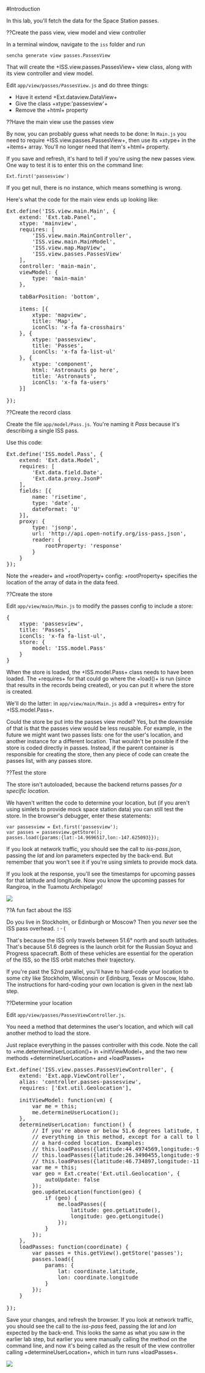#Introduction

In this lab, you'll fetch the data for the Space Station passes.

??Create the pass view, view model and view controller

In a terminal window, navigate to the `iss` folder and run

    sencha generate view passes.PassesView
 
That will create the +ISS.view.passes.PassesView+ view class, along with its view controller
and view model.

Edit `app/view/passes/PassesView.js` and do three things:

- Have it extend +Ext.dataview.DataView+
- Give the class +xtype:'passesview'+
- Remove the +html+ property


??Have the main view use the passes view

By now, you can probably guess what needs to be done: In `Main.js` you need to 
require +ISS.view.passes.PassesView+, then use its +xtype+ in the +items+ array. 
You'll no longer need that item's +html+ property. 

If you save and refresh, it's hard to tell if you're using the new passes view. One way to test it
is to enter this on the command line:

    Ext.first('passesview')

If you get null, there is no instance, which means something is wrong.

Here's what the code for the main view ends up looking like:
<pre class="runnable readonly">
Ext.define('ISS.view.main.Main', {
    extend: 'Ext.tab.Panel',
    xtype: 'mainview',
    requires: [
        'ISS.view.main.MainController',
        'ISS.view.main.MainModel',
        'ISS.view.map.MapView',
        'ISS.view.passes.PassesView'
    ],
    controller: 'main-main',
    viewModel: {
        type: 'main-main'
    },

    tabBarPosition: 'bottom',

    items: [{
        xtype: 'mapview',
        title: 'Map',
        iconCls: 'x-fa fa-crosshairs'
    }, {
        xtype: 'passesview',
        title: 'Passes',
        iconCls: 'x-fa fa-list-ul'
    }, {
        xtype: 'component',
        html: 'Astronauts go here',
        title: 'Astronauts',
        iconCls: 'x-fa fa-users'
    }]

});
</pre>



??Create the record class

Create the file `app/model/Pass.js`. You're naming it *Pass* because it's describing a single ISS pass.

Use this code:

<pre class="runnable readonly 300">
Ext.define('ISS.model.Pass', {
    extend: 'Ext.data.Model',
    requires: [
        'Ext.data.field.Date',
        'Ext.data.proxy.JsonP'
    ],
    fields: [{
        name: 'risetime',
        type: 'date',
        dateFormat: 'U'
    }],
    proxy: {
        type: 'jsonp',
        url: 'http://api.open-notify.org/iss-pass.json',
        reader: {
            rootProperty: 'response'
        }
    }
});
</pre>

Note the +reader+ and +rootProperty+ config: +rootProperty+ specifies the location of the 
array of data in the data feed.


??Create the store

Edit `app/view/main/Main.js` to modify the passes config to include a store:

<pre class="runnable readonly text 180">
{
    xtype: 'passesview',
    title: 'Passes',
    iconCls: 'x-fa fa-list-ul',
    store: {
        model: 'ISS.model.Pass'
    }
}</pre>
    
When the store is loaded, the +ISS.model.Pass+ class needs to have been loaded. The +requires+
for that could go where the +load()+ is run (since that results in the records being created), 
or you can put it where the store is created. 

We'll do the latter: in `app/view/main/Main.js` add a +requires+ entry for +ISS.model.Pass+.

Could the store be put into the passes view model? Yes, but the downside of that is that the
passes view would be less reusable. For example, in the future we might want two passes 
lists: one for the user's location, and another instance for a different location. That
wouldn't be possible if the store is coded directly in passes. Instead, if the 
parent container is responsible for creating the store, then any piece of code can create 
the passes list, with any passes store.


??Test the store

The store isn't autoloaded, because the backend returns passes *for a specific location*.

We haven't written the code to determine your location, but (if you aren't using simlets to provide mock space station data) 
you can still test the store. In the browser's debugger, enter these statements:

    var passesview = Ext.first('passesview');
    var passes = passesview.getStore();
    passes.load({params:{lat:-14.9696517,lon:-147.625093}});
    
If you look at network traffic, you should see the call to *iss-pass.json*, passing the *lat* and *lon* 
parameters expected by the back-end. But remember that you won't see it if you're using simlets to provide mock data.

If you look at the response, you'll see the timestamps for upcoming passes for that latitude and longitude. 
Now you know the upcoming passes for Rangiroa, in the Tuamotu Archipelago!

<img src="resources/images/iss/TestPasses.png"/>


??A fun fact about the ISS

Do you live in Stockholm, or Edinburgh or Moscow? Then you *never* see the ISS pass overhead. <tt>:-(</tt>

That's because the ISS only travels between 51.6&deg; north and south latitudes. That's because 51.6 degrees is the 
launch orbit for the Russian Soyuz and Progress spacecraft. Both of these vehicles are essential for the operation of
the ISS, so the ISS orbit matches their trajectory.

If you're past the 52nd parallel, you'll have to hard-code your location to some city like Stockholm, Wisconsin or 
Edinburg, Texas or Moscow, Idaho. The instructions for hard-coding your own location is given in the next
lab step.

??Determine your location

Edit `app/view/passes/PassesViewController.js`.

You need a method that determines the user's location, and which will call another method to load the store.

Just replace everything in the passes controller with this code. Note the call to +me.determineUserLocation()+
in +initViewModel+, and the two new methods +determineUserLocation+ and +loadPasses+

<pre class="runnable readonly">
Ext.define('ISS.view.passes.PassesViewController', {
    extend: 'Ext.app.ViewController',
    alias: 'controller.passes-passesview',
    requires: ['Ext.util.Geolocation'],

    initViewModel: function(vm) {
        var me = this;
        me.determineUserLocation();
    },
    determineUserLocation: function() {
        // If you're above or below 51.6 degrees latitude, then you'll can delete
        // everything in this method, except for a call to loadPasses(), passing in
        // a hard-coded location. Examples:
        // this.loadPasses({latitude:44.4974569,longitude:-92.2629124}); // Stockholm, Wisconsin
        // this.loadPasses({latitude:26.3490455,longitude:-98.1680219}); // Edinburg, Texas
        // this.loadPasses({latitude:46.734897,longitude:-117.000883}); // Moscow, Idaho
        var me = this;
        var geo = Ext.create('Ext.util.Geolocation', {
            autoUpdate: false
        });
        geo.updateLocation(function(geo) {
            if (geo) {
                me.loadPasses({
                    latitude: geo.getLatitude(),
                    longitude: geo.getLongitude()
                });
            }
        });
    },
    loadPasses: function(coordinate) {
        var passes = this.getView().getStore('passes');
        passes.load({
            params: {
                lat: coordinate.latitude,
                lon: coordinate.longitude
            }
        });
    }

});</pre>

Save your changes, and refresh the browser. If you look at network traffic, you 
should see the call to the *iss-pass* feed, passing the *lat* and *lon* expected by the back-end. 
This looks the same as what you saw in the earlier lab step, but earlier you were manually calling
the method on the command line, and now it's being called as the result of the view controller
calling +determineUserLocation+, which in turn runs +loadPasses+.

<img src="resources/images/iss/IssPassNetworkTraffic.jpg">

<!--  
#Solution

- <a href="resources/student/labsolutions/iss/iss-get-upcoming-passes" target="source">Browse the code</a>
- <a href="resources/student/labsolutions/iss/iss-get-upcoming-passes.zip">Solution zip</a> <small>(<a href="#2016-02-24_17-26_13-021_Z">How to Use a Lab Solution</a>)</small>
 -->

